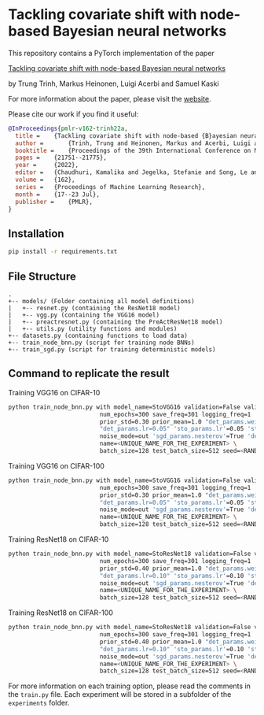 # Tackling covariate shift with node-based Bayesian neural networks

This repository contains a PyTorch implementation of the paper

[Tackling covariate shift with node-based Bayesian neural networks](https://proceedings.mlr.press/v162/trinh22a.html)

by Trung Trinh, Markus Heinonen, Luigi Acerbi and Samuel Kaski

For more information about the paper, please visit the [website](https://aaltopml.github.io/node-BNN-covariate-shift).

Please cite our work if you find it useful:

```bibtex
@InProceedings{pmlr-v162-trinh22a,
  title = 	 {Tackling covariate shift with node-based {B}ayesian neural networks},
  author =       {Trinh, Trung and Heinonen, Markus and Acerbi, Luigi and Kaski, Samuel},
  booktitle = 	 {Proceedings of the 39th International Conference on Machine Learning},
  pages = 	 {21751--21775},
  year = 	 {2022},
  editor = 	 {Chaudhuri, Kamalika and Jegelka, Stefanie and Song, Le and Szepesvari, Csaba and Niu, Gang and Sabato, Sivan},
  volume = 	 {162},
  series = 	 {Proceedings of Machine Learning Research},
  month = 	 {17--23 Jul},
  publisher =    {PMLR},
}
```

## Installation

```bash
pip install -r requirements.txt
```

## File Structure

```
.
+-- models/ (Folder containing all model definitions)
|   +-- resnet.py (containing the ResNet18 model)
|   +-- vgg.py (containing the VGG16 model)
|   +-- preactresnet.py (containing the PreActResNet18 model)
|   +-- utils.py (utility functions and modules)
+-- datasets.py (containing functions to load data)
+-- train_node_bnn.py (script for training node BNNs)
+-- train_sgd.py (script for training deterministic models)
```

## Command to replicate the result

Training VGG16 on CIFAR-10
```bash
python train_node_bnn.py with model_name=StoVGG16 validation=False validation_fraction=5000 augment_data=True "kl_type=upper_bound" "gamma=<GAMMA>" entropy_type=BD \
                          num_epochs=300 save_freq=301 logging_freq=1 'kl_weight.kl_min=0.0' "kl_weight.kl_max=1.0" 'kl_weight.last_iter=200' lr_ratio_det=0.01 lr_ratio_sto=1.0 \
                          prior_std=0.30 prior_mean=1.0 "det_params.weight_decay=0.0005" n_components=4 dataset=cifar10 "posterior_mean_init=(1.0,0.05)" "posterior_std_init=(0.30,0.02)" \
                          "det_params.lr=0.05" 'sto_params.lr'=0.05 'sto_params.weight_decay=0.0' "sto_params.momentum=0.0" 'sto_params.nesterov=True' 'num_train_sample'=4 bn_momentum=0.1 \
                          noise_mode=out 'sgd_params.nesterov'=True 'det_milestones=(0.50,0.90)' \
                          name=<UNIQUE_NAME_FOR_THE_EXPERIMENT> \
                          batch_size=128 test_batch_size=512 seed=<RANDOM_SEED> num_test_sample=8
```
Training VGG16 on CIFAR-100
```bash
python train_node_bnn.py with model_name=StoVGG16 validation=False validation_fraction=5000 augment_data=True "kl_type=upper_bound" "gamma=<GAMMA>" entropy_type=BD \
                          num_epochs=300 save_freq=301 logging_freq=1 'kl_weight.kl_min=0.0' "kl_weight.kl_max=1.0" 'kl_weight.last_iter=200' lr_ratio_det=0.01 lr_ratio_sto=1.0 \
                          prior_std=0.30 prior_mean=1.0 "det_params.weight_decay=0.0005" n_components=4 dataset=cifar100 "posterior_mean_init=(1.0,0.05)" "posterior_std_init=(0.30,0.02)" \
                          "det_params.lr=0.05" 'sto_params.lr'=0.05 'sto_params.weight_decay=0.0' "sto_params.momentum=0.0" 'sto_params.nesterov=True' 'num_train_sample'=4 bn_momentum=0.1 \
                          noise_mode=out 'sgd_params.nesterov'=True 'det_milestones=(0.50,0.90)' \
                          name=<UNIQUE_NAME_FOR_THE_EXPERIMENT> \
                          batch_size=128 test_batch_size=512 seed=<RANDOM_SEED> num_test_sample=8
```
Training ResNet18 on CIFAR-10
```bash
python train_node_bnn.py with model_name=StoResNet18 validation=False validation_fraction=5000 augment_data=True "kl_type=upper_bound" "gamma=<GAMMA>" entropy_type=BD \
                          num_epochs=300 save_freq=301 logging_freq=1 'kl_weight.kl_min=0.0' "kl_weight.kl_max=1.0" 'kl_weight.last_iter=200' lr_ratio_det=0.01 lr_ratio_sto=1.0 \
                          prior_std=0.40 prior_mean=1.0 "det_params.weight_decay=0.0005" n_components=4 dataset=cifar10 "posterior_mean_init=(1.0,0.05)" "posterior_std_init=(0.40,0.02)" \
                          "det_params.lr=0.10" 'sto_params.lr'=0.10 'sto_params.weight_decay=0.0' "sto_params.momentum=0.0" 'sto_params.nesterov=True' 'num_train_sample'=4 bn_momentum=0.1 \
                          noise_mode=out 'sgd_params.nesterov'=True 'det_milestones=(0.50,0.90)' \
                          name=<UNIQUE_NAME_FOR_THE_EXPERIMENT> \
                          batch_size=128 test_batch_size=512 seed=<RANDOM_SEED> num_test_sample=8
```
Training ResNet18 on CIFAR-100
```bash
python train_node_bnn.py with model_name=StoResNet18 validation=False validation_fraction=5000 augment_data=True "kl_type=upper_bound" "gamma=<GAMMA>" entropy_type=BD \
                          num_epochs=300 save_freq=301 logging_freq=1 'kl_weight.kl_min=0.0' "kl_weight.kl_max=1.0" 'kl_weight.last_iter=200' lr_ratio_det=0.01 lr_ratio_sto=1.0 \
                          prior_std=0.40 prior_mean=1.0 "det_params.weight_decay=0.0005" n_components=4 dataset=cifar100 "posterior_mean_init=(1.0,0.05)" "posterior_std_init=(0.40,0.02)" \
                          "det_params.lr=0.10" 'sto_params.lr'=0.10 'sto_params.weight_decay=0.0' "sto_params.momentum=0.0" 'sto_params.nesterov=True' 'num_train_sample'=4 bn_momentum=0.1 \
                          noise_mode=out 'sgd_params.nesterov'=True 'det_milestones=(0.50,0.90)' \
                          name=<UNIQUE_NAME_FOR_THE_EXPERIMENT> \
                          batch_size=128 test_batch_size=512 seed=<RANDOM_SEED> num_test_sample=8
```
For more information on each training option, please read the comments in the `train.py` file.
Each experiment will be stored in a subfolder of the `experiments` folder.
